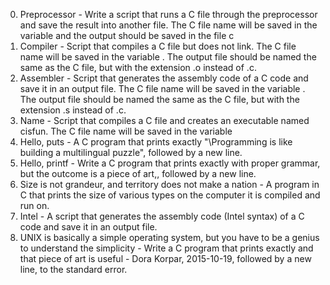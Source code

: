  0. Preprocessor - Write a script that runs a C file through the preprocessor and save the result into another file. The C file name will be saved in the variable  and the output should be saved in the file c
1. Compiler - Script that compiles a C file but does not link. The C file name will be saved in the variable . The output file should be named the same as the C file, but with the extension .o instead of .c.
2. Assembler - Script that generates the assembly code of a C code and save it in an output file. The C file name will be saved in the variable . The output file should be named the same as the C file, but with the extension .s instead of .c.
3. Name - Script that compiles a C file and creates an executable named cisfun. The C file name will be saved in the variable 
4. Hello, puts - A C program that prints exactly "\Programming is like building a multilingual puzzle"\, followed by a new line.
5. Hello, printf - Write a C program that prints exactly with proper grammar, but the outcome is a piece of art,, followed by a new line.
6. Size is not grandeur, and territory does not make a nation - A program in C that prints the size of various types on the computer it is compiled and run on.
7. Intel - A script that generates the assembly code (Intel syntax) of a C code and save it in an output file.
8. UNIX is basically a simple operating system, but you have to be a genius to understand the simplicity - Write a C program that prints exactly and that piece of art is useful - Dora Korpar, 2015-10-19, followed by a new line, to the standard error.

